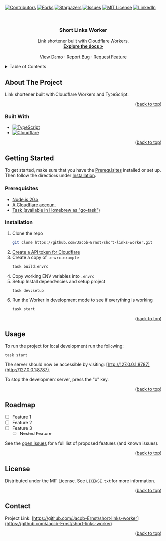 <!-- Improved compatibility of back to top link: See: https://github.com/othneildrew/Best-README-Template/pull/73 -->

<a name="readme-top"></a>

<!--
*** Thanks for checking out the Best-README-Template. If you have a suggestion
*** that would make this better, please fork the repo and create a pull request
*** or simply open an issue with the tag "enhancement".
*** Don't forget to give the project a star!
*** Thanks again! Now go create something AMAZING! :D
-->

<!-- PROJECT SHIELDS -->
<!--
*** I'm using markdown "reference style" links for readability.
*** Reference links are enclosed in brackets [ ] instead of parentheses ( ).
*** See the bottom of this document for the declaration of the reference variables
*** for contributors-url, forks-url, etc. This is an optional, concise syntax you may use.
*** https://www.markdownguide.org/basic-syntax/#reference-style-links
-->

[![Contributors][contributors-shield]][contributors-url] [![Forks][forks-shield]][forks-url]
[![Stargazers][stars-shield]][stars-url] [![Issues][issues-shield]][issues-url]
[![MIT License][license-shield]][license-url] [![LinkedIn][linkedin-shield]][linkedin-url]

<!-- PROJECT LOGO -->
<br />
<div align="center">

<h3 align="center">Short Links Worker</h3>

  <p align="center">
    Link shortener built with Cloudflare Workers.
    <br />
    <a href="https://github.com/Jacob-Ernst/short-links-worker"><strong>Explore the docs »</strong></a>
    <br />
    <br />
    <a href="https://github.com/Jacob-Ernst/short-links-worker">View Demo</a>
    ·
    <a href="https://github.com/Jacob-Ernst/short-links-worker/issues">Report Bug</a>
    ·
    <a href="https://github.com/github_username/short-links-worker/issues">Request Feature</a>
  </p>
</div>

<!-- TABLE OF CONTENTS -->
<details>
  <summary>Table of Contents</summary>
  <ol>
    <li>
      <a href="#about-the-project">About The Project</a>
      <ul>
        <li><a href="#built-with">Built With</a></li>
      </ul>
    </li>
    <li>
      <a href="#getting-started">Getting Started</a>
      <ul>
        <li><a href="#prerequisites">Prerequisites</a></li>
        <li><a href="#installation">Installation</a></li>
      </ul>
    </li>
    <li><a href="#usage">Usage</a></li>
    <li><a href="#roadmap">Roadmap</a></li>
    <li><a href="#license">License</a></li>
    <li><a href="#contact">Contact</a></li>
  </ol>
</details>

<!-- ABOUT THE PROJECT -->

## About The Project

Link shortener built with Cloudflare Workers and TypeScript.

<p align="right">(<a href="#readme-top">back to top</a>)</p>

### Built With

- [![TypeScript][TypeScript.org]][TypeScript-url]
- [![Cloudflare][Cloudflare.com]][Cloudflare-url]

<p align="right">(<a href="#readme-top">back to top</a>)</p>

<!-- GETTING STARTED -->

## Getting Started

To get started, make sure that you have the [Prerequisites](#prerequisites) installed or set up.
Then follow the directions under [Installation](#installation).

### Prerequisites

- [Node.js 20.x](https://nodejs.org/en)
- [A Cloudflare account](https://www.cloudflare.com/)
- [Task (available in Homebrew as "go-task")](https://taskfile.dev/installation/)

### Installation

1. Clone the repo
   ```sh
   git clone https://github.com/Jacob-Ernst/short-links-worker.git
   ```
2. [Create a API token for Cloudflare](https://developers.cloudflare.com/workers/wrangler/ci-cd/#create-a-cloudflare-api-token)
3. Create a copy of `.envrc.example`
   ```sh
   task build:envrc
   ```
4. Copy working ENV variables into `.envrc`
5. Setup Install dependencies and setup project
   ```sh
   task dev:setup
   ```
6. Run the Worker in development mode to see if everything is working
   ```sh
   task start
   ```

<p align="right">(<a href="#readme-top">back to top</a>)</p>

<!-- USAGE EXAMPLES -->

## Usage

To run the project for local development run the following:

```shell
task start
```

The server should now be accessible by visiting: [http://127.0.0.1:8787](http://127.0.0.1:8787).

To stop the development server, press the "x" key.

<p align="right">(<a href="#readme-top">back to top</a>)</p>

<!-- ROADMAP -->

## Roadmap

- [ ] Feature 1
- [ ] Feature 2
- [ ] Feature 3
  - [ ] Nested Feature

See the [open issues](https://github.com/Jacob-Ernst/short-links-worker/issues) for a full list of
proposed features (and known issues).

<p align="right">(<a href="#readme-top">back to top</a>)</p>

<!-- LICENSE -->

## License

Distributed under the MIT License. See `LICENSE.txt` for more information.

<p align="right">(<a href="#readme-top">back to top</a>)</p>

<!-- CONTACT -->

## Contact

Project Link:
[https://github.com/Jacob-Ernst/short-links-worker](https://github.com/Jacob-Ernst/short-links-worker)

<p align="right">(<a href="#readme-top">back to top</a>)</p>

<!-- MARKDOWN LINKS & IMAGES -->
<!-- https://www.markdownguide.org/basic-syntax/#reference-style-links -->

[contributors-shield]:
  https://img.shields.io/github/contributors/Jacob-Ernst/short-links-worker.svg?style=for-the-badge
[contributors-url]: https://github.com/Jacob-Ernst/short-links-worker/graphs/contributors
[forks-shield]:
  https://img.shields.io/github/forks/Jacob-Ernst/short-links-worker.svg?style=for-the-badge
[forks-url]: https://github.com/Jacob-Ernst/short-links-worker/network/members
[stars-shield]:
  https://img.shields.io/github/stars/Jacob-Ernst/short-links-worker.svg?style=for-the-badge
[stars-url]: https://github.com/Jacob-Ernst/short-links-worker/stargazers
[issues-shield]:
  https://img.shields.io/github/issues/Jacob-Ernst/short-links-worker.svg?style=for-the-badge
[issues-url]: https://github.com/Jacob-Ernst/short-links-worker/issues
[license-shield]:
  https://img.shields.io/github/license/Jacob-Ernst/short-links-worker.svg?style=for-the-badge
[license-url]: https://github.com/Jacob-Ernst/short-links-worker/blob/master/LICENSE.txt
[linkedin-shield]:
  https://img.shields.io/badge/-LinkedIn-black.svg?style=for-the-badge&logo=linkedin&colorB=555
[linkedin-url]: https://linkedin.com/in/jaernst
[product-screenshot]: images/screenshot.png
[React.js]:
  https://img.shields.io/badge/React-20232A?style=for-the-badge&logo=react&logoColor=61DAFB
[React-url]: https://reactjs.org/
[RubyOnRails.org]:
  https://img.shields.io/badge/Rails-CC0000?style=for-the-badge&logo=rubyonrails&logoColor=white
[RubyOnRails-url]: https://rubyonrails.org/
[Docker.com]:
  https://img.shields.io/badge/Docker-2496ED?style=for-the-badge&logo=docker&logoColor=white
[Docker-url]: https://www.docker.com/
[Cloudflare.com]:
  https://img.shields.io/badge/Cloudflare-F38020?style=for-the-badge&logo=cloudflare&logoColor=white
[Cloudflare-url]: https://www.cloudflare.com/
[TypeScript.org]:
  https://img.shields.io/badge/TypeScript-3178C6?style=for-the-badge&logo=typescript&logoColor=white
[TypeScript-url]: https://www.typescriptlang.org/
